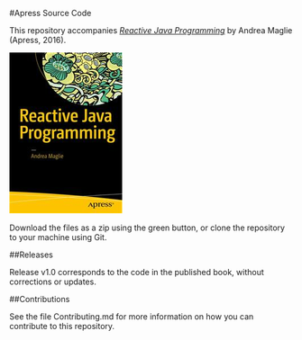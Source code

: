 #Apress Source Code

This repository accompanies [*Reactive Java Programming*](http://www.apress.com/9781484214299) by Andrea Maglie (Apress, 2016).

![Cover image](9781484214299.jpg)

Download the files as a zip using the green button, or clone the repository to your machine using Git.

##Releases

Release v1.0 corresponds to the code in the published book, without corrections or updates.

##Contributions

See the file Contributing.md for more information on how you can contribute to this repository.
